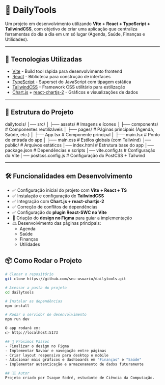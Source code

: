 # 📌 DailyTools

Um projeto em desenvolvimento utilizando **Vite + React + TypeScript + TailwindCSS**, com objetivo de criar uma aplicação que centraliza ferramentas do dia a dia em um só lugar (Agenda, Saúde, Finanças e Utilidades).

---

## 🚀 Tecnologias Utilizadas

- [Vite](https://vitejs.dev/) - Build tool rápida para desenvolvimento frontend  
- [React](https://react.dev/) - Biblioteca para construção de interfaces  
- [TypeScript](https://www.typescriptlang.org/) - Superset do JavaScript com tipagem estática  
- [TailwindCSS](https://tailwindcss.com/) - Framework CSS utilitário para estilização  
- [Chart.js](https://www.chartjs.org/) + [react-chartjs-2](https://react-chartjs-2.js.org/) - Gráficos e visualizações de dados  

---

## 📂 Estrutura do Projeto

dailytools/
│── src/
│ ├── assets/ # Imagens e ícones
│ ├── components/ # Componentes reutilizáveis
│ ├── pages/ # Páginas principais (Agenda, Saúde, etc.)
│ ├── App.tsx # Componente principal
│ ├── main.tsx # Ponto de entrada do app
│ ├── main.css # Estilos globais (com Tailwind)
│── public/ # Arquivos estáticos
│── index.html # Estrutura base do app
│── package.json # Dependências e scripts
│── vite.config.ts # Configuração do Vite
│── postcss.config.js # Configuração do PostCSS + Tailwind


---

## 🛠️ Funcionalidades em Desenvolvimento

- ✅ Configuração inicial do projeto com **Vite + React + TS**  
- ✅ Instalação e configuração do **TailwindCSS**  
- ✅ Integração com **Chart.js + react-chartjs-2**  
- ✅ Correção de conflitos de dependências  
- ✅ Configuração do **plugin React-SWC no Vite**  
- 🔄 Criação do **design no Figma** para guiar a implementação  
- 🔜 Desenvolvimento das páginas principais:
  - Agenda  
  - Saúde  
  - Finanças  
  - Utilidades 

## 📦 Como Rodar o Projeto

```bash
# Clonar o repositório
git clone https://github.com/seu-usuario/dailytools.git

# Acessar a pasta do projeto
cd dailytools

# Instalar as dependências
npm install

# Rodar o servidor de desenvolvimento
npm run dev

O app rodará em:
👉 http://localhost:5173

## 📌 Próximos Passos
- Finalizar o design no Figma
- Implementar Navbar e navegação entre páginas
- Criar layout responsivo para desktop e mobile
- Adicionar mais gráficos e dashboards em "Finanças" e "Saúde"
- Implementar autenticação e armazenamento de dados futuramente

## 👨‍💻 Autor
Projeto criado por Isaque Sodré, estudante de Ciência da Computação.
